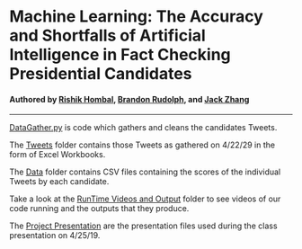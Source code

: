 # Machine Learning: The Accuracy and Shortfalls of Artificial Intelligence in Fact Checking Presidential Candidates

#### Authored by [Rishik Hombal](rsh83@case.edu), [Brandon Rudolph](brr30@case.edu), and [Jack Zhang](cxz416@case.edu)
***
[DataGather.py](https://github.com/blazepower/DSCI_133_Project/blob/master/DataGather.py) is code which gathers and cleans the candidates Tweets. 

The [Tweets](https://github.com/blazepower/DSCI_133_Project/tree/master/Tweets) folder contains those Tweets as gathered on 4/22/29 in the form of Excel Workbooks.

The [Data](https://github.com/blazepower/DSCI_133_Project/tree/master/Data) folder contains CSV files containing the scores of the individual Tweets by each candidate.

Take a look at the [RunTime Videos and Output](https://github.com/blazepower/DSCI_133_Project/tree/master/RunTime_Videos_and_Output) folder to see videos of our code running and the outputs that they produce.

The [Project Presentation](https://github.com/blazepower/DSCI_133_Project/blob/master/Project_Presentation.pdf) are the presentation files used during the class presentation on 4/25/19.
